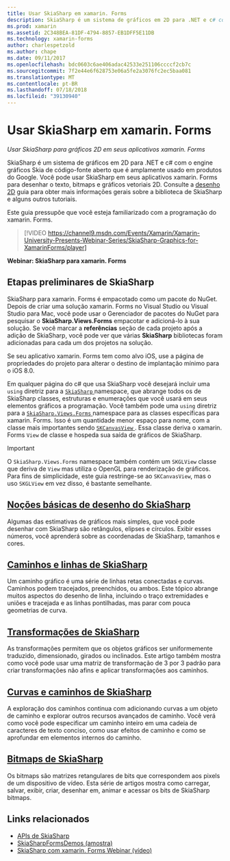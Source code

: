 ```yaml
---
title: Usar SkiaSharp em xamarin. Forms
description: SkiaSharp é um sistema de gráficos em 2D para .NET e c# com o engine gráficos Skia de código-fonte aberto que é amplamente usado em produtos do Google. Este guia explica como usar SkiaSharp para gráficos 2D em seus aplicativos xamarin. Forms.
ms.prod: xamarin
ms.assetid: 2C348BEA-81DF-4794-8857-EB1DFF5E11DB
ms.technology: xamarin-forms
author: charlespetzold
ms.author: chape
ms.date: 09/11/2017
ms.openlocfilehash: bdc0603c6ae406adac42533e251106ccccf2cb7c
ms.sourcegitcommit: 7f2e44e6f628753e06a5fe2a3076fc2ec5baa081
ms.translationtype: MT
ms.contentlocale: pt-BR
ms.lasthandoff: 07/18/2018
ms.locfileid: "39130940"
---
```

# <a name="using-skiasharp-in-xamarinforms"></a>Usar SkiaSharp em xamarin. Forms

_Usar SkiaSharp para gráficos 2D em seus aplicativos xamarin. Forms_

SkiaSharp é um sistema de gráficos em 2D para .NET e c# com o engine gráficos Skia de código-fonte aberto que é amplamente usado em produtos do Google. Você pode usar SkiaSharp em seus aplicativos xamarin. Forms para desenhar o texto, bitmaps e gráficos vetoriais 2D. Consulte a [desenho 2D](~/graphics-games/skiasharp/index.md) guia para obter mais informações gerais sobre a biblioteca de SkiaSharp e alguns outros tutoriais.

Este guia pressupõe que você esteja familiarizado com a programação do xamarin. Forms.

> [!VIDEO https://channel9.msdn.com/Events/Xamarin/Xamarin-University-Presents-Webinar-Series/SkiaSharp-Graphics-for-XamarinForms/player]

**Webinar: SkiaSharp para xamarin. Forms**

## <a name="skiasharp-preliminaries"></a>Etapas preliminares de SkiaSharp

SkiaSharp para xamarin. Forms é empacotado como um pacote do NuGet. Depois de criar uma solução xamarin. Forms no Visual Studio ou Visual Studio para Mac, você pode usar o Gerenciador de pacotes do NuGet para pesquisar o **SkiaSharp.Views.Forms** empacotar e adicioná-lo à sua solução. Se você marcar a **referências** seção de cada projeto após a adição de SkiaSharp, você pode ver que várias **SkiaSharp** bibliotecas foram adicionadas para cada um dos projetos na solução.

Se seu aplicativo xamarin. Forms tem como alvo iOS, use a página de propriedades do projeto para alterar o destino de implantação mínimo para o iOS 8.0.

Em qualquer página do c# que usa SkiaSharp você desejará incluir uma `using` diretriz para a [ `SkiaSharp` ](https://developer.xamarin.com/api/namespace/SkiaSharp/) namespace, que abrange todos os de SkiaSharp classes, estruturas e enumerações que você usará em seus elementos gráficos a programação. Você também pode uma `using` diretriz para a [ `SkiaSharp.Views.Forms` ](https://developer.xamarin.com/api/namespace/SkiaSharp.Views.Forms/) namespace para as classes específicas para xamarin. Forms. Isso é um quantidade menor espaço para nome, com a classe mais importantes sendo [ `SKCanvasView` ](https://developer.xamarin.com/api/type/SkiaSharp.Views.Forms.SKCanvasView/). Essa classe deriva o xamarin. Forms `View` de classe e hospeda sua saída de gráficos de SkiaSharp.

> [!IMPORTANT]
> O `SkiaSharp.Views.Forms` namespace também contém um `SKGLView` classe que deriva de `View` mas utiliza o OpenGL para renderização de gráficos. Para fins de simplicidade, este guia restringe-se ao `SKCanvasView`, mas o uso `SKGLView` em vez disso, é bastante semelhante.

## <a name="skiasharp-drawing-basicsbasicsindexmd"></a>[Noções básicas de desenho do SkiaSharp](basics/index.md)

Algumas das estimativas de gráficos mais simples, que você pode desenhar com SkiaSharp são retângulos, elipses e círculos. Exibir esses números, você aprenderá sobre as coordenadas de SkiaSharp, tamanhos e cores.

## <a name="skiasharp-lines-and-pathspathsindexmd"></a>[Caminhos e linhas de SkiaSharp](paths/index.md)

Um caminho gráfico é uma série de linhas retas conectadas e curvas. Caminhos podem tracejados, preenchidos, ou ambos. Este tópico abrange muitos aspectos do desenho de linha, incluindo o traço extremidades e uniões e tracejada e as linhas pontilhadas, mas parar com pouca geometrias de curva.

## <a name="skiasharp-transformstransformsindexmd"></a>[Transformações de SkiaSharp](transforms/index.md)

As transformações permitem que os objetos gráficos ser uniformemente traduzido, dimensionado, girados ou inclinados. Este artigo também mostra como você pode usar uma matriz de transformação de 3 por 3 padrão para criar transformações não afins e aplicar transformações aos caminhos.

## <a name="skiasharp-curves-and-pathscurvesindexmd"></a>[Curvas e caminhos de SkiaSharp](curves/index.md)

A exploração dos caminhos continua com adicionando curvas a um objeto de caminho e explorar outros recursos avançados de caminho. Você verá como você pode especificar um caminho inteiro em uma cadeia de caracteres de texto conciso, como usar efeitos de caminho e como se aprofundar em elementos internos do caminho.

## <a name="skiasharp-bitmapsbitmapsindexmd"></a>[Bitmaps de SkiaSharp](bitmaps/index.md)

Os bitmaps são matrizes retangulares de bits que correspondem aos pixels de um dispositivo de vídeo. Esta série de artigos mostra como carregar, salvar, exibir, criar, desenhar em, animar e acessar os bits de SkiaSharp bitmaps.

## <a name="related-links"></a>Links relacionados

- [APIs de SkiaSharp](https://developer.xamarin.com/api/root/SkiaSharp/)
- [SkiaSharpFormsDemos (amostra)](https://developer.xamarin.com/samples/xamarin-forms/SkiaSharpForms/Demos/)
- [SkiaSharp com xamarin. Forms Webinar (vídeo)](https://channel9.msdn.com/Events/Xamarin/Xamarin-University-Presents-Webinar-Series/SkiaSharp-Graphics-for-XamarinForms)
